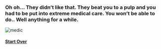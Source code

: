 ### Oh oh… They didn’t like that. They beat you to a pulp and you had to be put into extreme medical care. You won’t be able to do.. Well anything for a while.
![medic](https://cdn.pixabay.com/photo/2014/04/02/14/04/first-aid-306058_1280.png)
#### [Start Over](../beginning/beginning.md)